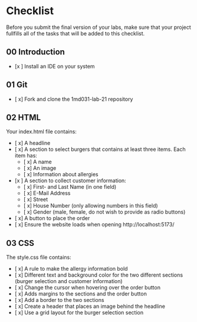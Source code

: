 # Checklist

Before you submit the final version of your labs, make sure that your project fullfills all of the tasks that will be added to this checklist.

## 00 Introduction

- [x ] Install an IDE on your system

## 01 Git

- [ x] Fork and clone the 1md031-lab-21 repository
## 02 HTML

Your index.html file contains:
- [ x] A headline
- [ x] A section to select burgers that contains at least three items. Each item has:
    - [ x] A name
    - [ x] An image
    - [ x] Information about allergies 
- [x ] A section to collect customer information:
    - [ x] First- and Last Name (in one field)
    - [ x] E-Mail Address
    - [ x] Street
    - [ x] House Number (only allowing numbers in this field)
    - [ x] Gender (male, female, do not wish to provide as radio buttons)
- [ x] A button to place the order
- [ x] Ensure the website loads when opening http://localhost:5173/
## 03 CSS

The style.css file contains:
- [ x] A rule to make the allergy information bold
- [ x] Different text and background color for the two different sections (burger selection and customer information)
- [ x] Change the cursor when hovering over the order button
- [ x] Adds margins to the sections and the order button
- [ x] Add a border to the two sections
- [ x] Create a header that places an image behind the headline
- [ x] Use a grid layout for the burger selection section